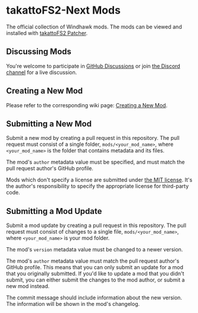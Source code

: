 # takattoFS2-Next Mods

The official collection of Windhawk mods. The mods can be viewed and installed with [takattoFS2 Patcher](https://takattowo.github.io/takattoFS2/).

## Discussing Mods

You're welcome to participate in [GitHub Discussions](https://github.com/takattowo/takattoFS2-mods/discussions) or join [the Discord channel](https://discord.gg/yJmKf7PDzS) for a live discussion.

## Creating a New Mod

Please refer to the corresponding wiki page: [Creating a New Mod](https://github.com/takattowo/takattoFS2-mods/wiki/creating-a-new-mod).

## Submitting a New Mod

Submit a new mod by creating a pull request in this repository. The pull request must consist of a single folder, `mods/<your_mod_name>`, where `<your_mod_name>` is the folder that contains metadata and its files.

The mod's `author` metadata value must be specified, and must match the pull request author's GitHub profile.

Mods which don't specify a license are submitted under [the MIT license](https://opensource.org/licenses/MIT). It's the author's responsibility to specify the appropriate license for third-party code.

## Submitting a Mod Update

Submit a mod update by creating a pull request in this repository. The pull request must consist of changes to a single file, `mods/<your_mod_name>`, where `<your_mod_name>` is your mod folder.

The mod's `version` metadata value must be changed to a newer version.

The mod's `author` metadata value must match the pull request author's GitHub profile. This means that you can only submit an update for a mod that you originally submitted. If you'd like to update a mod that you didn't submit, you can either submit the changes to the mod author, or submit a new mod instead.

The commit message should include information about the new version. The information will be shown in the mod's changelog.

